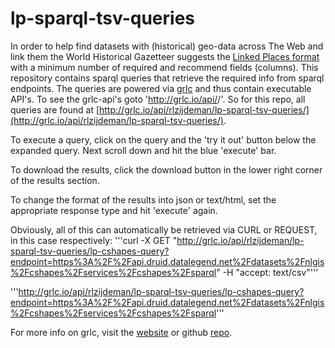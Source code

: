# lp-sparql-tsv-queries

In order to help find datasets with (historical) geo-data across The Web and link them the World Historical Gazetteer suggests the [Linked Places format](https://github.com/LinkedPasts/linked-places/blob/master/tsv.md) with a minimum number of required and recommend fields (columns). This repository contains sparql queries that retrieve the required info from sparql endpoints.
The queries are powered via [grlc](http://grlc.io) and thus contain executable API's. To see the grlc-api's goto 'http://grlc.io/api/<name-of-github-repo-owner>/<name-of-github-query-repo/>'. So for this repo, all queries are found at [http://grlc.io/api/rlzijdeman/lp-sparql-tsv-queries/](http://grlc.io/api/rlzijdeman/lp-sparql-tsv-queries/).

To execute a query, click on the query and the 'try it out' button below the expanded query. Next scroll down and hit the blue 'execute' bar.

To download the results, click the download button in the lower right corner of the results section.

To change the format of the results into json or text/html, set the appropriate response type and hit 'execute' again.

Obviously, all of this can automatically be retrieved via CURL or REQUEST, in this case respectively:
'''curl -X GET "http://grlc.io/api/rlzijdeman/lp-sparql-tsv-queries/lp-cshapes-query?endpoint=https%3A%2F%2Fapi.druid.datalegend.net%2Fdatasets%2Fnlgis%2Fcshapes%2Fservices%2Fcshapes%2Fsparql" -H "accept: text/csv"'''

'''http://grlc.io/api/rlzijdeman/lp-sparql-tsv-queries/lp-cshapes-query?endpoint=https%3A%2F%2Fapi.druid.datalegend.net%2Fdatasets%2Fnlgis%2Fcshapes%2Fservices%2Fcshapes%2Fsparql'''

For more info on grlc, visit the [website](http://grlc.io) or github [repo](https://github.com/CLARIAH/grlc).
